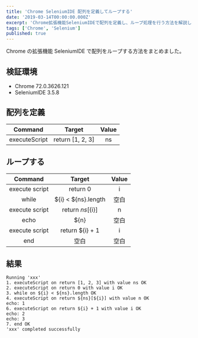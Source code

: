 ```yaml
---
title: 'Chrome SeleniumIDE 配列を定義してループする'
date: '2019-03-14T00:00:00.000Z'
excerpt: 'Chrome拡張機能SeleniumIDEで配列を定義し、ループ処理を行う方法を解説しました。コマンドや実行結果も具体的に記載しました。'
tags: ['Chrome', 'Selenium']
published: true
---
```


Chrome の拡張機能 SeleniumIDE で配列をループする方法をまとめました。

## 検証環境

- Chrome 72.0.3626.121
- SeleniumIDE 3.5.8

## 配列を定義

|    Command    |      Target      | Value |
| :-----------: | :--------------: | :---: |
| executeScript | return [1, 2, 3] |  ns   |

## ループする

|    Command     |       Target        | Value |
| :------------: | :-----------------: | :---: |
| execute script |      return 0       |   i   |
|     while      | ${i} < ${ns}.length | 空白  |
| execute script | return ${ns}[${i}]  |   n   |
|      echo      |        ${n}         | 空白  |
| execute script |   return ${i} + 1   |   i   |
|      end       |        空白         | 空白  |

## 結果

```
Running 'xxx'
1. executeScript on return [1, 2, 3] with value ns OK
2. executeScript on return 0 with value i OK
3. while on ${i} < ${ns}.length OK
4. executeScript on return ${ns}[${i}] with value n OK
echo: 1
6. executeScript on return ${i} + 1 with value i OK
echo: 2
echo: 3
7. end OK
'xxx' completed successfully
```
